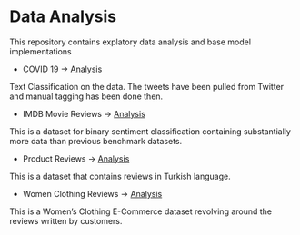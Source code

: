 # Data Analysis
This repository contains explatory data analysis and base model implementations

* COVID 19 -> [Analysis](Covid19/)

Text Classification on the data. The tweets have been pulled from Twitter and manual tagging has been done then.

* IMDB Movie Reviews -> [Analysis](IMDB_Movie_Reviews/)

This is a dataset for binary sentiment classification containing substantially more data than previous benchmark datasets.

* Product Reviews -> [Analysis](Product_Reviews/)

This is a dataset that contains reviews in Turkish language. 

* Women Clothing Reviews -> [Analysis](Womens_Clothing_E-Commerce/)

This is a Women’s Clothing E-Commerce dataset revolving around the reviews written by customers.
